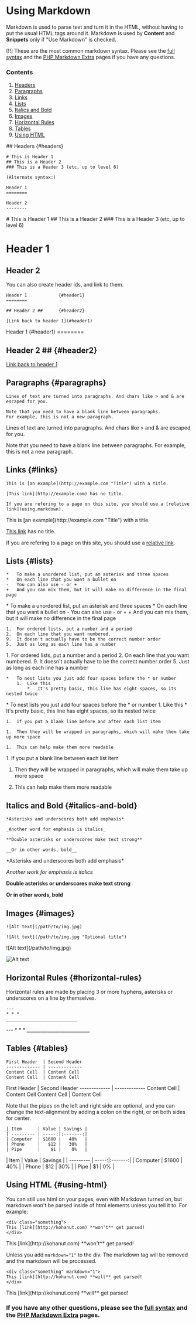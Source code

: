 # Using Markdown

Markdown is used to parse text and turn it in the HTML, without having to put the usual HTML tags around it.  Markdown is used by **Content** and **Snippets** only if "Use Markdown" is checked.

[!!] These are the most common markdown syntax. Please see the [full syntax](http://daringfireball.net/projects/markdown/syntax) and the [PHP Markdown Extra](http://michelf.com/projects/php-markdown/extra/) pages if you have any questions.


### Contents

1.  [Headers](#headers)
1.  [Paragraphs](#paragraphs)
1.  [Links](#links)
1.  [Lists](#lists)
1.  [Italics and Bold](#italics-and-bold)
1.  [Images](#images)
1.  [Horizontal Rules](#horizontal-rules)
1.  [Tables](#tables)
1.  [Using HTML](#using-html)


<div style="clear:both;"></div>
## Headers        {#headers}

~~~
# This is Header 1
## This is a Header 2
### This is a Header 3 (etc, up to level 6)

(Alternate syntax:)

Header 1
========

Header 2
--------
~~~

<div class="sample" markdown="1">
# This is Header 1
## This is a Header 2
### This is a Header 3 (etc, up to level 6)

Header 1
========

Header 2
--------
</div>

You can also create header ids, and link to them.

~~~
Header 1            {#header1}
========

## Header 2 ##      {#header2}

[Link back to header 1](#header1)
~~~

<div class="sample" markdown="1">
Header 1            {#header1}
========

## Header 2 ##      {#header2}

[Link back to header 1](#header1)
</div>

## Paragraphs        {#paragraphs}

~~~
Lines of text are turned into paragraphs. And chars like > and & are escaped for you.

Note that you need to have a blank line between paragraphs.
For example, this is not a new paragraph.
~~~

<div class="sample" markdown="1">
Lines of text are turned into paragraphs. And chars like > and & are escaped for you.

Note that you need to have a blank line between paragraphs.
For example, this is not a new paragraph.
</div>

## Links      {#links}

~~~
This is [an example](http://example.com "Title") with a title.

[This link](http://example.com) has no title.

If you are refering to a page on this site, you should use a [relative link](using.markdown).
~~~
<div class="sample" markdown="1">
This is [an example](http://example.com "Title") with a title.

[This link](http://example.com) has no title.

If you are refering to a page on this site, you should use a [relative link](using.markdown).
</div>


## Lists       {#lists}

~~~
*   To make a unordered list, put an asterisk and three spaces
*   On each line that you want a bullet on
-   You can also use - or +
+   And you can mix them, but it will make no difference in the final page
~~~

<div class="sample" markdown="1">
*   To make a unordered list, put an asterisk and three spaces
*   On each line that you want a bullet on
-   You can also use - or +
+   And you can mix them, but it will make no difference in the final page
</div>

~~~
1.  For ordered lists, put a number and a period
2.  On each line that you want numbered.
9.  It doesn't actually have to be the correct number order
5.  Just as long as each line has a number
~~~

<div class="sample" markdown="1">
1.  For ordered lists, put a number and a period
2.  On each line that you want numbered.
9.  It doesn't actually have to be the correct number order
5.  Just as long as each line has a number
</div>

~~~
*   To nest lists you just add four spaces before the * or number
    1.  Like this
        *   It's pretty basic, this line has eight spaces, so its nested twice
~~~

<div class="sample" markdown="1">
*   To nest lists you just add four spaces before the * or number
    1.  Like this
        *   It's pretty basic, this line has eight spaces, so its nested twice
</div>

~~~
1.  If you put a blank line before and after each list item

1.  Then they will be wrapped in paragraphs, which will make them take up more space

1.  This can help make them more readable
~~~

<div class="sample" markdown="1">
1.  If you put a blank line between each list item

1.  Then they will be wrapped in paragraphs, which will make them take up more space

1.  This can help make them more readable
</div>

## Italics and Bold         {#italics-and-bold}

~~~
*Asterisks and underscores both add emphasis*

_Another word for emphasis is italics_

**Double asterisks or underscores make text strong**

__Or in other words, bold__
~~~

<div class="sample" markdown="1">
*Asterisks and underscores both add emphasis*

_Another work for emphasis is italics_

**Double asterisks or underscores make text strong**

__Or in other words, bold__
</div>

## Images         {#images}

~~~
![Alt text](/path/to/img.jpg)

![Alt text](/path/to/img.jpg "Optional title")
~~~

<div class="sample" markdown="1">
![Alt text](/path/to/img.jpg)

![Alt text](/path/to/img.jpg)
</div>

## Horizontal Rules    {#horizontal-rules}

Horizontal rules are made by placing 3 or more hyphens, asterisks or underscores on a line by themselves.

~~~
---
* * *
___________________________
~~~

<div class="sample" markdown="1">
---
* * *
___________________________
</div>

## Tables         {#tables}

~~~
First Header  | Second Header
------------- | -------------
Content Cell  | Content Cell
Content Cell  | Content Cell
~~~

<div class="sample" markdown="1">
First Header  | Second Header
------------- | -------------
Content Cell  | Content Cell
Content Cell  | Content Cell
</div>

Note that the pipes on the left and right side are optional, and you can change the text-alignment by adding a colon on the right, or on both sides for center.

~~~
| Item      | Value | Savings |
| --------- | -----:|:-------:|
| Computer  | $1600 |   40%   |
| Phone     |   $12 |   30%   |
| Pipe      |    $1 |    0%   |
~~~

<div class="sample" markdown="1">
| Item      | Value | Savings |
| --------- | -----:|:-------:|
| Computer  | $1600 |   40%   |
| Phone     |   $12 |   30%   |
| Pipe      |    $1 |    0%   |
</div>

## Using HTML    {#using-html}

You can still use html on your pages, even with Markdown turned on, but markdown won't be parsed inside of html elements unless you tell it to. For example:

~~~
<div class="something">
This [link](http://kohanut.com) **won't** get parsed!
</div>
~~~
<div class="sample" markdown="1">
<div class="something">
This [link](http://kohanut.com) **won't** get parsed!
</div>
</div>

Unless you add `markdown="1"` to the div.  The markdown tag will be removed and the markdown will be processed.

~~~
<div class="something" markdown="1">
This [link](http://kohanut.com) **will** get parsed!
</div>
~~~
<div class="sample" markdown="1">
<div class="something" markdown="1">
This [link](http://kohanut.com) **will** get parsed!
</div>
</div>

### If you have any other questions, please see the [full syntax](http://daringfireball.net/projects/markdown/syntax) and the [PHP Markdown Extra](http://michelf.com/projects/php-markdown/extra/) pages.